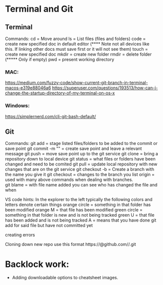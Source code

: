 # Terminal and Git

## Terminal
Commands:
cd = Move around
ls = List files (files and folders)
code = create new specified doc in default editor (**** Note not all devices like this.  If linking other docs must save first or it will not see them)
touch = create new specified doc
mkdir = create new folder
rmdir = delete folder (***** Only if empty)
pwd = present working directory

### MAC:
https://medium.com/fuzzy-code/show-current-git-branch-in-terminal-macos-e319e88046a6
https://superuser.com/questions/193513/how-can-i-change-the-startup-directory-of-my-terminal-on-os-x

### Windows:
https://simplernerd.com/cli-git-bash-default/

## Git
Commands:
git add = stage listed files/folders to be added to the commit or save point
git commit -m "" = create save point and leave a relevant message
git push = move save point up to the git service
git clone = bring a repository down to local device
git status = what files or folders have been changed and need to be comited
git pull = update local repository with new changes that are on the git service
git checkout -b = Create a branch with the name you give it
git checkout = changes to the branch you list
origin = used with many above commands when dealing with branches.  
git blame = with file name added you can see who has changed the file and when

VS code hints:
In the explorer to the left typically the following colors and letters denote certain things
orange circle =  something in that folder has been modified
orange M = that file has been modified
green circle = something in that folder is new and is not being tracked
green U = that file has been added and is not being tracked
A = means that you have done git add for said file but have not committed yet

creating errors

Cloning down new repo use this format
https://<your token here>@github.com/<user or organization name>/<repository name>.git

# Backlock work:
- Adding downloadable options to cheatsheet images.